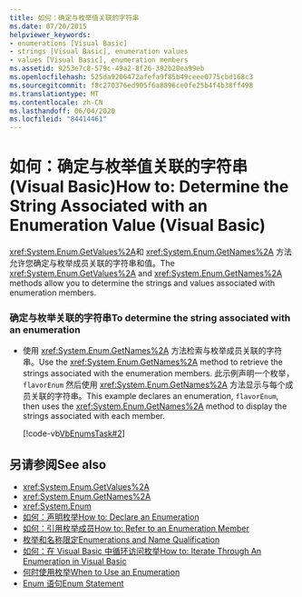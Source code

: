 ```yaml
---
title: 如何：确定与枚举值关联的字符串
ms.date: 07/20/2015
helpviewer_keywords:
- enumerations [Visual Basic]
- strings [Visual Basic], enumeration values
- values [Visual Basic], enumeration members
ms.assetid: 9253e7c8-579c-49a2-8f26-392b20ea99eb
ms.openlocfilehash: 525da9206472afefa9f85b49ceee0775cbd168c3
ms.sourcegitcommit: f8c270376ed905f6a8896ce0fe25b4f4b38ff498
ms.translationtype: MT
ms.contentlocale: zh-CN
ms.lasthandoff: 06/04/2020
ms.locfileid: "84414461"
---
```

# <a name="how-to-determine-the-string-associated-with-an-enumeration-value-visual-basic"></a><span data-ttu-id="1bab4-102">如何：确定与枚举值关联的字符串 (Visual Basic)</span><span class="sxs-lookup"><span data-stu-id="1bab4-102">How to: Determine the String Associated with an Enumeration Value (Visual Basic)</span></span>
<span data-ttu-id="1bab4-103"><xref:System.Enum.GetValues%2A>和 <xref:System.Enum.GetNames%2A> 方法允许您确定与枚举成员关联的字符串和值。</span><span class="sxs-lookup"><span data-stu-id="1bab4-103">The <xref:System.Enum.GetValues%2A> and <xref:System.Enum.GetNames%2A> methods allow you to determine the strings and values associated with enumeration members.</span></span>  
  
### <a name="to-determine-the-string-associated-with-an-enumeration"></a><span data-ttu-id="1bab4-104">确定与枚举关联的字符串</span><span class="sxs-lookup"><span data-stu-id="1bab4-104">To determine the string associated with an enumeration</span></span>  
  
- <span data-ttu-id="1bab4-105">使用 <xref:System.Enum.GetNames%2A> 方法检索与枚举成员关联的字符串。</span><span class="sxs-lookup"><span data-stu-id="1bab4-105">Use the <xref:System.Enum.GetNames%2A> method to retrieve the strings associated with the enumeration members.</span></span> <span data-ttu-id="1bab4-106">此示例声明一个枚举， `flavorEnum` 然后使用 <xref:System.Enum.GetNames%2A> 方法显示与每个成员关联的字符串。</span><span class="sxs-lookup"><span data-stu-id="1bab4-106">This example declares an enumeration, `flavorEnum`, then uses the <xref:System.Enum.GetNames%2A> method to display the strings associated with each member.</span></span>  
  
     [!code-vb[VbEnumsTask#2](~/samples/snippets/visualbasic/VS_Snippets_VBCSharp/VbEnumsTask/VB/Class2.vb#2)]  
  
## <a name="see-also"></a><span data-ttu-id="1bab4-107">另请参阅</span><span class="sxs-lookup"><span data-stu-id="1bab4-107">See also</span></span>

- <xref:System.Enum.GetValues%2A>
- <xref:System.Enum.GetNames%2A>
- <xref:System.Enum>
- [<span data-ttu-id="1bab4-108">如何：声明枚举</span><span class="sxs-lookup"><span data-stu-id="1bab4-108">How to: Declare an Enumeration</span></span>](how-to-declare-enumerations.md)
- [<span data-ttu-id="1bab4-109">如何：引用枚举成员</span><span class="sxs-lookup"><span data-stu-id="1bab4-109">How to: Refer to an Enumeration Member</span></span>](how-to-refer-to-an-enumeration-member.md)
- [<span data-ttu-id="1bab4-110">枚举和名称限定</span><span class="sxs-lookup"><span data-stu-id="1bab4-110">Enumerations and Name Qualification</span></span>](enumerations-and-name-qualification.md)
- [<span data-ttu-id="1bab4-111">如何：在 Visual Basic 中循环访问枚举</span><span class="sxs-lookup"><span data-stu-id="1bab4-111">How to: Iterate Through An Enumeration in Visual Basic</span></span>](how-to-iterate-through-an-enumeration.md)
- [<span data-ttu-id="1bab4-112">何时使用枚举</span><span class="sxs-lookup"><span data-stu-id="1bab4-112">When to Use an Enumeration</span></span>](when-to-use-an-enumeration.md)
- [<span data-ttu-id="1bab4-113">Enum 语句</span><span class="sxs-lookup"><span data-stu-id="1bab4-113">Enum Statement</span></span>](../../../language-reference/statements/enum-statement.md)

